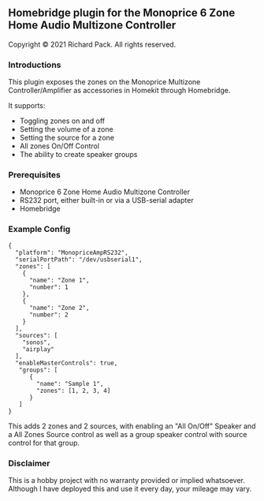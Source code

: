 ## Homebridge plugin for the Monoprice 6 Zone Home Audio Multizone Controller

Copyright © 2021 Richard Pack. All rights reserved.

### Introductions
This plugin exposes the zones on the Monoprice Multizone 
Controller/Amplifier as accessories in Homekit through Homebridge.

It supports:
- Toggling zones on and off
- Setting the volume of a zone
- Setting the source for a zone
- All zones On/Off Control
- The ability to create speaker groups

### Prerequisites

- Monoprice 6 Zone Home Audio Multizone Controller
- RS232 port, either built-in or via a USB-serial adapter
- Homebridge

### Example Config
```
{
  "platform": "MonopriceAmpRS232",
  "serialPortPath": "/dev/usbserial1",
  "zones": [
    {
      "name": "Zone 1",
      "number": 1
    },
    {
      "name": "Zone 2",
      "number": 2
    }
  ],
  "sources": [
    "sonos",
    "airplay"
  ],
  "enableMasterControls": true,
   "groups": [
      {
        "name": "Sample 1",
        "zones": [1, 2, 3, 4]
      }
   ]
}
```
This adds 2 zones and 2 sources, with enabling an "All On/Off" Speaker and a All Zones Source control as well as a group 
speaker control with source control for that group.

### Disclaimer
This is a hobby project with no warranty provided or implied whatsoever. 
Although I have deployed this and use it every day, your mileage may vary.

